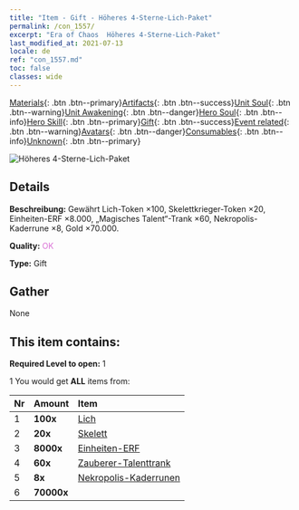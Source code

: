 ```yaml
---
title: "Item - Gift - Höheres 4-Sterne-Lich-Paket"
permalink: /con_1557/
excerpt: "Era of Chaos  Höheres 4-Sterne-Lich-Paket"
last_modified_at: 2021-07-13
locale: de
ref: "con_1557.md"
toc: false
classes: wide
---
```

 [Materials](/ItemsDE/){: .btn .btn--primary}[Artifacts](/ItemsDE/Artifacts/){: .btn .btn--success}[Unit Soul](/ItemsDE/UnitSoul/){: .btn .btn--warning}[Unit Awakening](/ItemsDE/UnitAwakening/){: .btn .btn--danger}[Hero Soul](/ItemsDE/HeroSoul/){: .btn .btn--info}[Hero Skill](/ItemsDE/HeroSkill/){: .btn .btn--primary}[Gift](/ItemsDE/Gift/){: .btn .btn--success}[Event related](/ItemsDE/Events/){: .btn .btn--warning}[Avatars](/ItemsDE/Avatars/){: .btn .btn--danger}[Consumables](/ItemsDE/Consumables/){: .btn .btn--info}[Unknown](/ItemsDE/Unknown/){: .btn .btn--primary}

 ![Höheres 4-Sterne-Lich-Paket](/images/t/i_907167.png)

## Details
 **Beschreibung:** Gewährt Lich-Token ×100, Skelettkrieger-Token ×20, Einheiten-ERF ×8.000, „Magisches Talent“-Trank ×60, Nekropolis-Kaderrune ×8, Gold ×70.000.

 **Quality:** <span style="color: #DA70D6">OK</span>

 **Type:** Gift

## Gather

  None

## This item contains:

 **Required Level to open:** 1

 1 You would get **ALL** items  from:

  | Nr | Amount |     Item    |
  |:---|:-------|:------------|
  | 1 |  **100x** | [Lich](/ItemsDE/unt_212/) |  | 
  | 2 |  **20x** | [Skelett](/ItemsDE/unt_208/) |  | 
  | 3 |  **8000x** | [Einheiten-ERF](/ItemsDE/con_902/) |  | 
  | 4 |  **60x** | [Zauberer-Talenttrank](/ItemsDE/con_790/) |  | 
  | 5 |  **8x** | [Nekropolis-Kaderrunen](/ItemsDE/con_755/) |  | 
  | 6 |  **70000x** | <i class="fas fa-coins"/> |  | 
